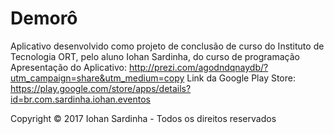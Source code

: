 # Demorô
Aplicativo desenvolvido como projeto de conclusão de curso do Instituto de Tecnologia ORT, pelo aluno Iohan Sardinha, do curso de programação
Apresentação do Aplicativo: http://prezi.com/agodndqnaydb/?utm_campaign=share&utm_medium=copy
Link da Google Play Store:  https://play.google.com/store/apps/details?id=br.com.sardinha.iohan.eventos

Copyright © 2017 Iohan Sardinha - Todos os direitos reservados
